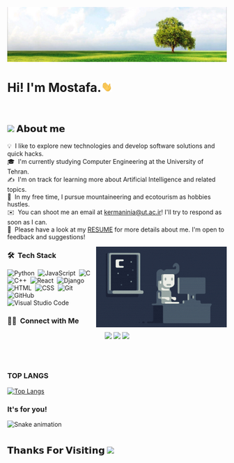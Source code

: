 ![Aditya Vikram Singh Banner](https://raw.githubusercontent.com/mostafa-kermaninia/about_me_PRO/master/assets/NATURE.jpg)
<h1> Hi! I'm Mostafa.<img src="https://github.com/LeonardoYz/LeonardoYz/blob/main/assets/Hi.gif" width="25"></h1>

<br>
<h2> <img src="https://emoji.gg/assets/emoji/7279-vibecat.gif" width="24"/> 𝗔𝗯𝗼𝘂𝘁 𝗺𝗲 </h2>

💡 &nbsp;I like to explore new technologies and develop software solutions and quick hacks.\
🎓 &nbsp;I'm currently studying Computer Engineering at the University of Tehran.\
✍️ &nbsp;I'm on track for learning more about Artificial Intelligence and related topics.\
🌱 &nbsp;In my free time, I pursue mountaineering and ecotourism as hobbies hustles.\
✉️ &nbsp;You can shoot me an email at kermaninia@ut.ac.ir! I'll try to respond as soon as I can.\
📄 &nbsp;Please have a look at my [RESUME](https://raw.githubusercontent.com/mostafa-kermaninia/about_me_PRO/master/assets/resume.pdf) for more details about me. I'm open to feedback and suggestions!
<br>

<img alt="Night Coding" src="https://raw.githubusercontent.com/AVS1508/AVS1508/master/assets/Night-Coding.gif" align="right"/>

### 🛠 &nbsp;Tech Stack

![Python](https://img.shields.io/badge/-Python-05122A?style=flat&logo=python)&nbsp;
![JavaScript](https://img.shields.io/badge/-JavaScript-05122A?style=flat&logo=javascript)&nbsp;
![C](https://img.shields.io/badge/-C-05122A?style=flat&logo=C&logoColor=A8B9CC)&nbsp;
![C++](https://img.shields.io/badge/-C++-05122A?style=flat&logo=C%2B%2B&logoColor=00599C)&nbsp;
![React](https://img.shields.io/badge/-React-05122A?style=flat&logo=react)&nbsp;
![Django](https://img.shields.io/badge/-Django-05122A?style=flat&logo=django&logoColor=092E20)&nbsp;
![HTML](https://img.shields.io/badge/-HTML-05122A?style=flat&logo=HTML5)&nbsp;
![CSS](https://img.shields.io/badge/-CSS-05122A?style=flat&logo=CSS3&logoColor=1572B6)&nbsp;
![Git](https://img.shields.io/badge/-Git-05122A?style=flat&logo=git)&nbsp;
![GitHub](https://img.shields.io/badge/-GitHub-05122A?style=flat&logo=github)&nbsp;
![Visual Studio Code](https://img.shields.io/badge/-Visual%20Studio%20Code-05122A?style=flat&logo=visual-studio-code&logoColor=007ACC)&nbsp;


### 🤝🏻 &nbsp;Connect with Me

<p align="center">
<a href="https://www.linkedin.com/in/mostafa-kermaninia/"><img src="https://img.shields.io/badge/mostafa--kermaninia-0077B5?style=flat&logo=Linkedin&logoColor=white"/></a>
<a href="kermaninia@ut.ac.ir"><img src="https://img.shields.io/badge/kermaninia@ut.ac.ir-D14836?style=flat&logo=Gmail&logoColor=white"/></a>
<a href="https://instagram.com/mosiyo_kerry"><img src="https://img.shields.io/badge/-@mosiyo__kerry-E4405F?style=flat&logo=Instagram&logoColor=white"/></a>

</p>


<br/>
<br/>
<h3>TOP LANGS</h3>

[![Top Langs](https://github-readme-stats.vercel.app/api/top-langs/?username=mostafa-kermaninia&langs_count=8)](https://github.com/anuraghazra/github-readme-stats)

<h3>It's for you!</h3>

  ![Snake animation](https://github.com/LeonardoYz/LeonardoYz/blob/output/github-contribution-grid-snake.svg)

#

<h2>𝗧𝗵𝗮𝗻𝗸𝘀 𝗙𝗼𝗿 𝗩𝗶𝘀𝗶𝘁𝗶𝗻𝗴 <img height="40" src="https://emoji.gg/assets/emoji/7333-parrotdance.gif"></h2>

#

